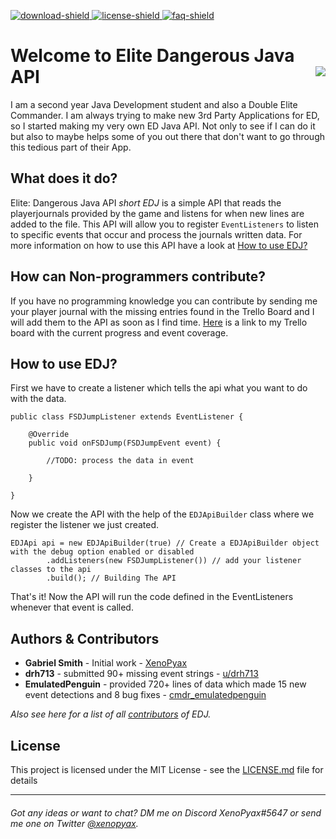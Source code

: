 
[download-shield]: https://img.shields.io/github/v/release/XenoPyax/EDJ
[download]: https://github.com/XenoPyax/EDJ/releases
[license]: https://github.com/XenoPyax/EDJ/blob/master/LICENSE
[license-shield]: https://img.shields.io/github/license/XenoPyax/EDJ
[faq]: https://github.com/XenoPyax/EDJ/wiki
[faq-shield]: https://img.shields.io/badge/Wiki-FAQ-blue.svg

[ ![download-shield][] ][download] [ ![license-shield][] ][license] [ ![faq-shield] ][faq]

# Welcome to Elite Dangerous Java API <img align=right src="https://i.imgur.com/C6hP0fT.png">
I am a second year Java Development student and also a Double Elite Commander. I am always trying to make new 3rd Party Applications for ED, so I started making my very own ED Java API. Not only to see if I can do it but also to maybe helps some of you out there that don't want to go through this tedious part of their App.

## What does it do?
Elite: Dangerous Java API *short EDJ* is a simple API that reads the playerjournals provided by the game and listens for when new lines are added to the file. This API will allow you to register `EventListeners` to listen to specific events that occur and process the journals written data. For more information on how to use this API have a look at [How to use EDJ?](#how-to-use-edj?)

## How can Non-programmers contribute?
If you have no programming knowledge you can contribute by sending me your player journal with the missing entries found in the Trello Board and I will add them to the API as soon as I find time. [Here](https://trello.com/b/C1LH0xg4/edj-elite-dangerous-java-api) is a link to my Trello board with the current progress and event coverage.

## How to use EDJ?
First we have to create a listener which tells the api what you want to do with the data.
```
public class FSDJumpListener extends EventListener {
	
    @Override
    public void onFSDJump(FSDJumpEvent event) {
    	
        //TODO: process the data in event
        
    }
    
}
```
Now we create the API with the help of the `EDJApiBuilder` class where we register the listener we just created.
```
EDJApi api = new EDJApiBuilder(true) // Create a EDJApiBuilder object with the debug option enabled or disabled
		.addListeners(new FSDJumpListener()) // add your listener classes to the api
		.build(); // Building The API
```

That's it! Now the API will run the code defined in the EventListeners whenever that event is called.

## Authors & Contributors

* **Gabriel Smith** - Initial work - [XenoPyax](https://github.com/XenoPyax)
* **drh713** - submitted 90+ missing event strings - [u/drh713](https://www.reddit.com/user/drh713/)
* **EmulatedPenguin** - provided 720+ lines of data which made 15 new event detections and 8 bug fixes - [cmdr_emulatedpenguin](https://www.twitch.tv/cmdr_emulatedpenguin)

*Also see here for a list of all [contributors](https://github.com/XenoPyax/EDJ/contributors) of EDJ.*

## License

This project is licensed under the MIT License - see the [LICENSE.md](LICENSE) file for details

----
###### Got any ideas or want to chat? DM me on Discord *XenoPyax#5647* or send me one on Twitter [@xenopyax](https://twitter.com/XenoPyax).
